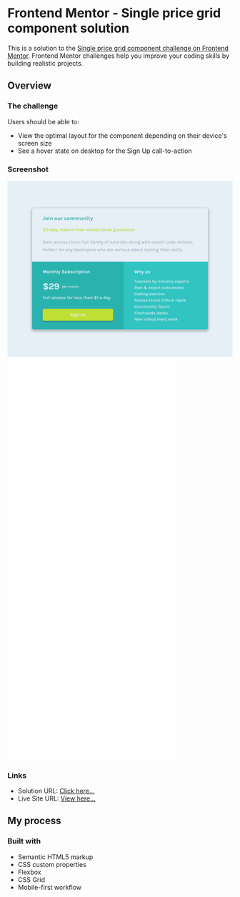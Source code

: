 # Frontend Mentor - Single price grid component solution

This is a solution to the [Single price grid component challenge on Frontend Mentor](https://www.frontendmentor.io/challenges/single-price-grid-component-5ce41129d0ff452fec5abbbc). Frontend Mentor challenges help you improve your coding skills by building realistic projects. 


## Overview

### The challenge

Users should be able to:

- View the optimal layout for the component depending on their device's screen size
- See a hover state on desktop for the Sign Up call-to-action

### Screenshot

![Desktop view](./screenshots/desktop.png)
![Mobile view](./screenshots/mobile.png)

### Links

- Solution URL: [Click here...](https://github.com/markskwid/mark-single-price-grid)
- Live Site URL: [View here...](https://markskwid.github.io/mark-single-price-grid/)

## My process

### Built with

- Semantic HTML5 markup
- CSS custom properties
- Flexbox
- CSS Grid
- Mobile-first workflow
